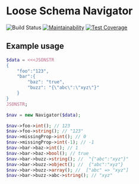 # Loose Schema Navigator

![Build Status](https://github.com/mrubiosan/loose-schema-navigator/actions/workflows/ci.yml/badge.svg?branch=master) [![Maintainability](https://api.codeclimate.com/v1/badges/d75c48caef446238c68c/maintainability)](https://codeclimate.com/github/mrubiosan/loose-schema-navigator/maintainability) [![Test Coverage](https://api.codeclimate.com/v1/badges/d75c48caef446238c68c/test_coverage)](https://codeclimate.com/github/mrubiosan/loose-schema-navigator/test_coverage)

## Example usage
```php
$data = <<<JSONSTR
{
	"foo":"123",
	"bar":{
		"baz": "true",
		"buzz": "{\"abc\":\"xyz\"}"
	}
}
JSONSTR;

$nav = new Navigator($data);

$nav->foo->int(); // 123
$nav->foo->string(); // "123"
$nav->missingProp->int(); // 0
$nav->missingProp->int(-1); // -1
$nav->bar->baz->int(); // 1
$nav->bar->baz->bool(); // true
$nav->bar->buzz->string(); //  "{"abc":"xyz"}"
$nav->bar->buzz->object(); //  {"abc":"xyz"}
$nav->bar->buzz->array(); //  ["abc" => "xyz"]
$nav->bar->buzz->abc->string(); // "xyz"
```
